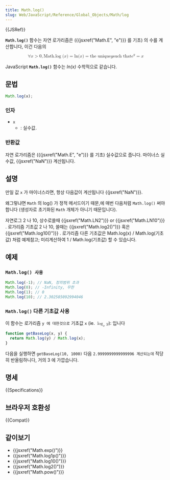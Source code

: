 ```yaml
---
title: Math.log()
slug: Web/JavaScript/Reference/Global_Objects/Math/log
---
```


{{JSRef}}

**`Math.log()`** 함수는 자연 로가리즘은 ({{jsxref("Math.E", "e")}} 를 기초) 의 수를 계산합니다, 이건 다음의

<math display="block"><semantics><mrow><mo>∀</mo><mi>x</mi><mo>></mo><mn>0</mn><mo>,</mo><mstyle mathvariant="monospace"><mrow><mo lspace="0em" rspace="thinmathspace">Math.log</mo><mo stretchy="false">(</mo><mi>x</mi><mo stretchy="false">)</mo></mrow></mstyle><mo>=</mo><mo lspace="0em" rspace="0em">ln</mo><mo stretchy="false">(</mo><mi>x</mi><mo stretchy="false">)</mo><mo>=</mo><mtext>the unique</mtext><mspace width="thickmathspace"></mspace><mi>y</mi><mspace width="thickmathspace"></mspace><mtext>such that</mtext><mspace width="thickmathspace"></mspace><msup><mi>e</mi><mi>y</mi></msup><mo>=</mo><mi>x</mi></mrow><annotation encoding="TeX">\forall x > 0, \mathtt{\operatorname{Math.log}(x)} = \ln(x) = \text{고유값} \; y \; \text{같이} \; e^y = x</annotation></semantics></math>

JavaScript **`Math.log()`** 함수는 _ln(x)_ 수학적으로 같습니다.

## 문법

```js
Math.log(x);
```

### 인자

- `x`
  - : 실수값.

### 반환값

자연 로가리즘은 ({{jsxref("Math.E", "e")}} 를 기초) 실수값으로 줍니다. 마이너스 실수값, {{jsxref("NaN")}} 계산됩니다.

## 설명

만일 값 `x` 가 마이너스라면, 항상 다음값이 계산됩니다 {{jsxref("NaN")}}.

왜그렇냐면 `Math` 의 log() 가 정적 메서드이기 때문,에 매번 다음처럼 `Math.log()` 써야합니다 (생성자로 초기화된 `Math` 개체가 아니기 때문입니다).

자연로그 2 나 10, 상수로쓸때 {{jsxref("Math.LN2")}} or {{jsxref("Math.LN10")}} . 로가리즘 기초값 2 나 10, 쓸때는 {{jsxref("Math.log2()")}} 혹은 {{jsxref("Math.log10()")}} . 로가리즘 다른 기초값은 Math.log(x) / Math.log(기초값) 처럼 예제참고; 미리계산하여 1 / Math.log(기초값) 할 수 있습니다.

## 예제

### `Math.log() 사용`

```js
Math.log(-1); // NaN, 정의범위 초과
Math.log(0); // -Infinity, 무한
Math.log(1); // 0
Math.log(10); // 2.302585092994046
```

### `Math.log()` 다른 기초값 사용

이 함수는 로가리즘 `y 에 대한것으로` 기초값 `x` (ie. <math><semantics><mrow><msub><mo>log</mo><mi>x</mi></msub><mi>y</mi></mrow><annotation encoding="TeX">\log_x y</annotation></semantics></math>): 입니다

```js
function getBaseLog(x, y) {
  return Math.log(y) / Math.log(x);
}
```

다음을 실행하면 `getBaseLog(10, 1000)` 다음 `2.9999999999999996 계산되는데` 적당히 반올림하니다, 거의 3 에 가깝습니다.

## 명세

{{Specifications}}

## 브라우저 호환성

{{Compat}}

## 같이보기

- {{jsxref("Math.exp()")}}
- {{jsxref("Math.log1p()")}}
- {{jsxref("Math.log10()")}}
- {{jsxref("Math.log2()")}}
- {{jsxref("Math.pow()")}}
